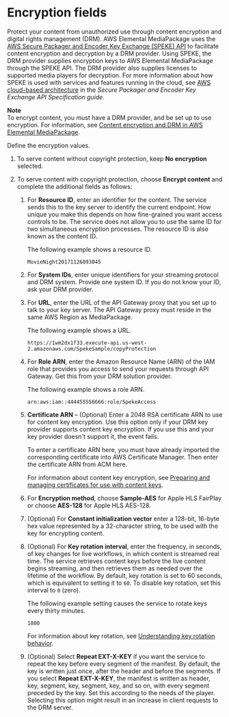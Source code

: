 # Encryption fields<a name="endpoints-hls-encryption"></a>

Protect your content from unauthorized use through content encryption and digital rights management \(DRM\)\. AWS Elemental MediaPackage uses the [AWS Secure Packager and Encoder Key Exchange \(SPEKE\) API](https://aws.amazon.com/media/tech/speke-basics-secure-packager-encoder-key-exchange-api/) to facilitate content encryption and decryption by a DRM provider\. Using SPEKE, the DRM provider supplies encryption keys to AWS Elemental MediaPackage through the SPEKE API\. The DRM provider also supplies licenses to supported media players for decryption\. For more information about how SPEKE is used with services and features running in the cloud, see [AWS cloud\-based architecture](https://docs.aws.amazon.com/speke/latest/documentation/what-is-speke.html#services-architecture) in the *Secure Packager and Encoder Key Exchange API Specification guide*\.

**Note**  
To encrypt content, you must have a DRM provider, and be set up to use encryption\. For information, see [Content encryption and DRM in AWS Elemental MediaPackage](using-encryption.md)\. 

Define the encryption values\.

1. To serve content without copyright protection, keep **No encryption** selected\.

1. To serve content with copyright protection, choose **Encrypt content** and complete the additional fields as follows:

   1. For **Resource ID**, enter an identifier for the content\. The service sends this to the key server to identify the current endpoint\. How unique you make this depends on how fine\-grained you want access controls to be\. The service does not allow you to use the same ID for two simultaneous encryption processes\. The resource ID is also known as the content ID\. 

      The following example shows a resource ID\.

      ```
      MovieNight20171126093045
      ```

   1. For **System IDs**, enter unique identifiers for your streaming protocol and DRM system\. Provide one system ID\. If you do not know your ID, ask your DRM provider\.

   1. For **URL**, enter the URL of the API Gateway proxy that you set up to talk to your key server\. The API Gateway proxy must reside in the same AWS Region as MediaPackage\.

      The following example shows a URL\. 

      ```
      https://1wm2dx1f33.execute-api.us-west-2.amazonaws.com/SpekeSample/copyProtection
      ```

   1. For **Role ARN**, enter the Amazon Resource Name \(ARN\) of the IAM role that provides you access to send your requests through API Gateway\. Get this from your DRM solution provider\.

      The following example shows a role ARN\. 

      ```
      arn:aws:iam::444455556666:role/SpekeAccess
      ```

   1. **Certificate ARN** – \(Optional\) Enter a 2048 RSA certificate ARN to use for content key encryption\. Use this option only if your DRM key provider supports content key encryption\. If you use this and your key provider doesn't support it, the event fails\.

      To enter a certificate ARN here, you must have already imported the corresponding certificate into AWS Certificate Manager\. Then enter the certificate ARN from ACM here\. 

      For information about content key encryption, see [Preparing and managing certificates for use with content keys](drm-content-key-encryption.md)\.

   1. For **Encryption method**, choose **Sample\-AES** for Apple HLS FairPlay or choose **AES\-128** for Apple HLS AES\-128\. 

   1. \(Optional\) For **Constant initialization vector** enter a 128\-bit, 16\-byte hex value represented by a 32\-character string, to be used with the key for encrypting content\.

   1. \(Optional\) For **Key rotation interval**, enter the frequency, in seconds, of key changes for live workflows, in which content is streamed real time\. The service retrieves content keys before the live content begins streaming, and then retrieves them as needed over the lifetime of the workflow\. By default, key rotation is set to 60 seconds, which is equivalent to setting it to `60`\. To disable key rotation, set this interval to `0` \(zero\)\. 

      The following example setting causes the service to rotate keys every thirty minutes\.

      ```
      1800
      ```

      For information about key rotation, see [Understanding key rotation behavior](drm-content-key-rotation.md)\.

   1. \(Optional\) Select **Repeat EXT\-X\-KEY** if you want the service to repeat the key before every segment of the manifest\. By default, the key is written just once, after the header and before the segments\. If you select **Repeat EXT\-X\-KEY**, the manifest is written as header, key, segment, key, segment, key, and so on, with every segment preceded by the key\. Set this according to the needs of the player\. Selecting this option might result in an increase in client requests to the DRM server\.